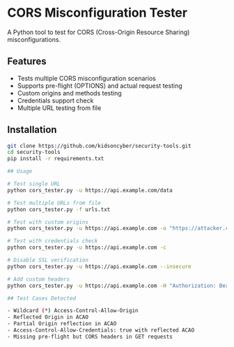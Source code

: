 # CORS Misconfiguration Tester

A Python tool to test for CORS (Cross-Origin Resource Sharing) misconfigurations.

## Features

- Tests multiple CORS misconfiguration scenarios
- Supports pre-flight (OPTIONS) and actual request testing
- Custom origins and methods testing
- Credentials support check
- Multiple URL testing from file

## Installation

```bash
git clone https://github.com/kidsoncyber/security-tools.git
cd security-tools
pip install -r requirements.txt

## Usage

# Test single URL
python cors_tester.py -u https://api.example.com/data

# Test multiple URLs from file
python cors_tester.py -f urls.txt

# Test with custom origins
python cors_tester.py -u https://api.example.com -o "https://attacker.com" -o "null"

# Test with credentials check
python cors_tester.py -u https://api.example.com -c

# Disable SSL verification
python cors_tester.py -u https://api.example.com --insecure

# Add custom headers
python cors_tester.py -u https://api.example.com -H "Authorization: Bearer token123"

## Test Cases Detected

- Wildcard (*) Access-Control-Allow-Origin
- Reflected Origin in ACAO
- Partial Origin reflection in ACAO
- Access-Control-Allow-Credentials: true with reflected ACAO
- Missing pre-flight but CORS headers in GET requests
